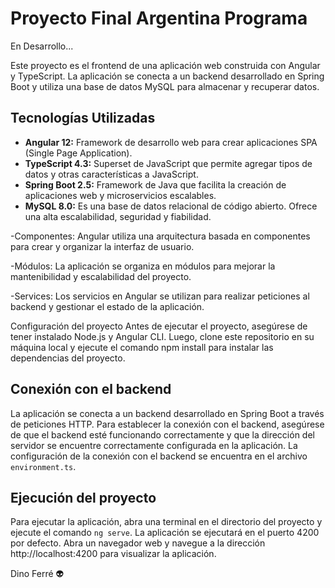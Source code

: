 # Proyecto Final Argentina Programa

En Desarrollo...

Este proyecto es el frontend de una aplicación web construida con Angular y TypeScript. La aplicación se conecta a un backend desarrollado en Spring Boot y utiliza una base de datos MySQL para almacenar y recuperar datos.

## Tecnologías Utilizadas

- **Angular 12:** Framework de desarrollo web para crear aplicaciones SPA (Single Page Application).
- **TypeScript 4.3:** Superset de JavaScript que permite agregar tipos de datos y otras características a JavaScript.
- **Spring Boot 2.5:** Framework de Java que facilita la creación de aplicaciones web y microservicios escalables.
- **MySQL 8.0:** Es una base de datos relacional de código abierto. Ofrece una alta escalabilidad, seguridad y fiabilidad.


-Componentes: Angular utiliza una arquitectura basada en componentes para crear y organizar la interfaz de usuario.

-Módulos: La aplicación se organiza en módulos para mejorar la mantenibilidad y escalabilidad del proyecto.

-Services: Los servicios en Angular se utilizan para realizar peticiones al backend y gestionar el estado de la aplicación.

Configuración del proyecto
Antes de ejecutar el proyecto, asegúrese de tener instalado Node.js y Angular CLI. Luego, clone este repositorio en su máquina local y ejecute el comando npm install para instalar las dependencias del proyecto.

## Conexión con el backend

La aplicación se conecta a un backend desarrollado en Spring Boot a través de peticiones HTTP. Para establecer la conexión con el backend, asegúrese de que el backend esté funcionando correctamente y que la dirección del servidor se encuentre correctamente configurada en la aplicación. La configuración de la conexión con el backend se encuentra en el archivo `environment.ts`.

## Ejecución del proyecto

Para ejecutar la aplicación, abra una terminal en el directorio del proyecto y ejecute el comando `ng serve`. La aplicación se ejecutará en el puerto 4200 por defecto. Abra un navegador web y navegue a la dirección http://localhost:4200 para visualizar la aplicación.

Dino Ferré 👽
